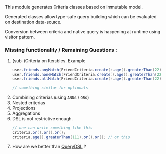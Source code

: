 This module generates Criteria classes based on immutable model.

Generated classes allow type-safe query building which can be evaluated on destination data-source.

Conversion between criteria and native query is happening at runtime using visitor pattern.

### Missing functionality / Remaining Questions : 
1. (sub-)Criteria on Iterables. Example 
    ```java
    user.friends.anyMatch(FriendCriteria.create().age().greaterThan(22));
    user.friends.noneMatch(FriendCriteria.create().age().greaterThan(22))
    user.friends.allMatch(FriendCriteria.create().age().greaterThan(22));
   
    // something similar for optionals
    ```
2. Combining criterias (using `AND`s / `OR`s)
3. Nested criterias
4. Projections
5. Aggregations
6. DSL is not restrictive enough.
   ```java
   // one can write something like this
   criteria.or().or().or();
   criteria.age().greaterThan(111).or().or(); // or this
   ```
7. How are we better than [QueryDSL](http://www.querydsl.com/) ?
